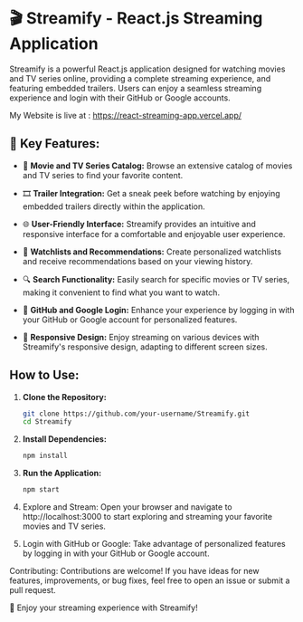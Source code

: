 # 🎬 Streamify - React.js Streaming Application

Streamify is a powerful React.js application designed for watching movies and TV series online, providing a complete streaming experience, and featuring embedded trailers. Users can enjoy a seamless streaming experience and login with their GitHub or Google accounts.

My Website is live at : https://react-streaming-app.vercel.app/

## 🚀 Key Features:

- 🎥 **Movie and TV Series Catalog:** Browse an extensive catalog of movies and TV series to find your favorite content.

- 🎞️ **Trailer Integration:** Get a sneak peek before watching by enjoying embedded trailers directly within the application.

- 🌐 **User-Friendly Interface:** Streamify provides an intuitive and responsive interface for a comfortable and enjoyable user experience.

- 📜 **Watchlists and Recommendations:** Create personalized watchlists and receive recommendations based on your viewing history.

- 🔍 **Search Functionality:** Easily search for specific movies or TV series, making it convenient to find what you want to watch.

- 🚀 **GitHub and Google Login:** Enhance your experience by logging in with your GitHub or Google account for personalized features.

- 📱 **Responsive Design:** Enjoy streaming on various devices with Streamify's responsive design, adapting to different screen sizes.

## How to Use:

1. **Clone the Repository:**
   ```bash
   git clone https://github.com/your-username/Streamify.git
   cd Streamify
   
2. **Install Dependencies:**
   ```bash
   npm install

3. **Run the Application:**
   ```bash
   npm start

4. Explore and Stream:
Open your browser and navigate to http://localhost:3000 to start exploring and streaming your favorite movies and TV series.

5. Login with GitHub or Google:
Take advantage of personalized features by logging in with your GitHub or Google account.

Contributing:
Contributions are welcome! If you have ideas for new features, improvements, or bug fixes, feel free to open an issue or submit a pull request.

🍿 Enjoy your streaming experience with Streamify!
